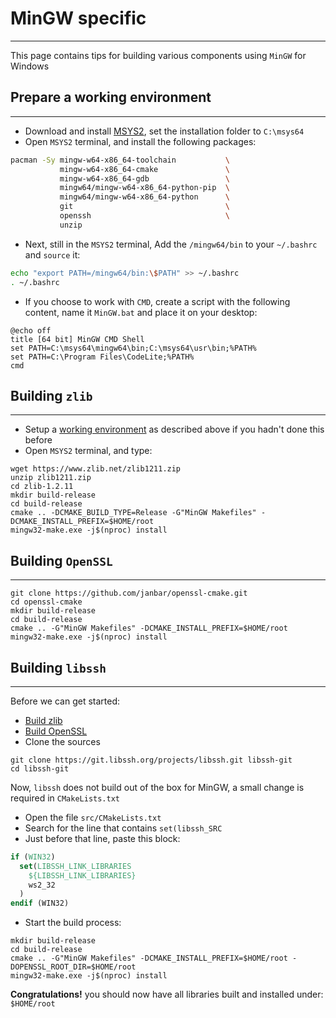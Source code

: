 # MinGW specific
---

This page contains tips for building various components using `MinGW` for Windows

## Prepare a working environment
---

- Download and install [MSYS2][2], set the installation folder to `C:\msys64`
- Open `MSYS2` terminal, and install the following packages:

```bash
pacman -Sy mingw-w64-x86_64-toolchain           \
           mingw-w64-x86_64-cmake               \
           mingw-w64-x86_64-gdb                 \
           mingw64/mingw-w64-x86_64-python-pip  \
           mingw64/mingw-w64-x86_64-python      \
           git                                  \
           openssh                              \
           unzip
```

- Next, still in the `MSYS2` terminal, Add the `/mingw64/bin` to your `~/.bashrc` and `source` it:

```bash
echo "export PATH=/mingw64/bin:\$PATH" >> ~/.bashrc
. ~/.bashrc
```

- If you choose to work with `CMD`, create a script with the following content, name it `MinGW.bat` and place it on your desktop:

```batch
@echo off
title [64 bit] MinGW CMD Shell
set PATH=C:\msys64\mingw64\bin;C:\msys64\usr\bin;%PATH%
set PATH=C:\Program Files\CodeLite;%PATH%
cmd
```

## Building `zlib`
---

- Setup a [working environment][7] as described above if you hadn't done this before
- Open `MSYS2` terminal, and type:

```batch
wget https://www.zlib.net/zlib1211.zip
unzip zlib1211.zip
cd zlib-1.2.11
mkdir build-release
cd build-release
cmake .. -DCMAKE_BUILD_TYPE=Release -G"MinGW Makefiles" -DCMAKE_INSTALL_PREFIX=$HOME/root
mingw32-make.exe -j$(nproc) install
```

## Building `OpenSSL`
---

```batch
git clone https://github.com/janbar/openssl-cmake.git
cd openssl-cmake
mkdir build-release
cd build-release
cmake .. -G"MinGW Makefiles" -DCMAKE_INSTALL_PREFIX=$HOME/root
mingw32-make.exe -j$(nproc) install
```

## Building `libssh`
---

Before we can get started:

- [Build zlib][5]
- [Build OpenSSL][6]
- Clone the sources

```batch
git clone https://git.libssh.org/projects/libssh.git libssh-git
cd libssh-git
```

Now, `libssh` does not build out of the box for MinGW, a small change is required in `CMakeLists.txt`

- Open the file `src/CMakeLists.txt`
- Search for the line that contains `set(libssh_SRC`
- Just before that line, paste this block:

```cmake
if (WIN32)
  set(LIBSSH_LINK_LIBRARIES
    ${LIBSSH_LINK_LIBRARIES}
    ws2_32
  )
endif (WIN32)
```

- Start the build process:

```batch
mkdir build-release
cd build-release
cmake .. -G"MinGW Makefiles" -DCMAKE_INSTALL_PREFIX=$HOME/root -DOPENSSL_ROOT_DIR=$HOME/root
mingw32-make.exe -j$(nproc) install
```

**Congratulations!** you should now have all libraries built and installed under: `$HOME/root`

[1]: https://www.zlib.net/zlib1211.zip
[2]: https://www.msys2.org/#installation
[3]: https://www.openssl.org/source/
[4]: https://strawberryperl.com/
[5]: #building-zlib
[6]: #building-openssl
[7]: #prepare-a-working-environment